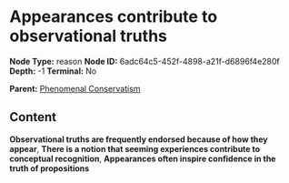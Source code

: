 # Appearances contribute to observational truths

**Node Type:** reason
**Node ID:** 6adc64c5-452f-4898-a21f-d6896f4e280f
**Depth:** -1
**Terminal:** No

**Parent:** [Phenomenal Conservatism](phenomenal-conservatism.md)

## Content

**Observational truths are frequently endorsed because of how they appear**, **There is a notion that seeming experiences contribute to conceptual recognition**, **Appearances often inspire confidence in the truth of propositions**
